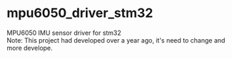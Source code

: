 # mpu6050_driver_stm32
MPU6050 IMU sensor driver for stm32 </br>
Note: This project had developed over a year ago, it's need to change and more develope.
